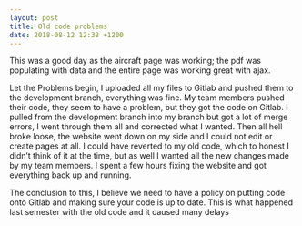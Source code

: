 ```yaml
---
layout: post
title: Old code problems
date: 2018-08-12 12:38 +1200
---
```


This was a good day as the aircraft page was working; the pdf was populating with data and the entire page was working great with ajax. 

Let the Problems begin, I uploaded all my files to Gitlab and pushed them to the development branch, everything was fine. My team members pushed their code, they seem to have a problem, but they got the code on Gitlab. I pulled from the development branch into my branch but got a lot of merge errors, I went through them all and corrected what I wanted. Then all hell broke loose, the website went down on my side and I could not edit or create pages at all. I could have reverted to my old code, which to honest I didn’t think of it at the time, but as well I wanted all the new changes made by my team members. I spent a few hours fixing the website and got everything back up and running. 

The conclusion to this, I believe we need to have a policy on putting code onto Gitlab and making sure your code is up to date. This is what happened last semester with the old code and it caused many delays
